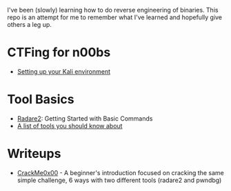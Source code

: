 I've been (slowly) learning how to do reverse engineering of binaries.  This repo is an attempt for me to remember what I've learned and hopefully give others a leg up.

# CTFing for n00bs

 - [Setting up your Kali environment](INSTALL.md)

# Tool Basics

 - [Radare2](tools/radare2/README.md): Getting Started with Basic Commands
 - [A list of tools you should know about](tools/README.md)

# Writeups

 - [CrackMe0x00](writeups/crackme/0x00.md) - A beginner's introduction focused on cracking the same simple challenge, 6 ways with two different tools (radare2 and pwndbg)

